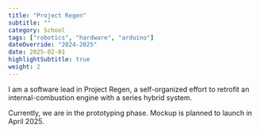 ```yaml
---
title: "Project Regen"
subtitle: ""
category: School
tags: ["robotics", "hardware", "arduino"]
dateOverride: "2024-2025"
date: 2025-02-01
highlightSubtitle: true
weight: 2
---
```


I am a software lead in Project Regen, a self-organized effort to retrofit an internal-combustion engine with a series hybrid system. 

Currently, we are in the prototyping phase. Mockup is planned to launch in April 2025. 
